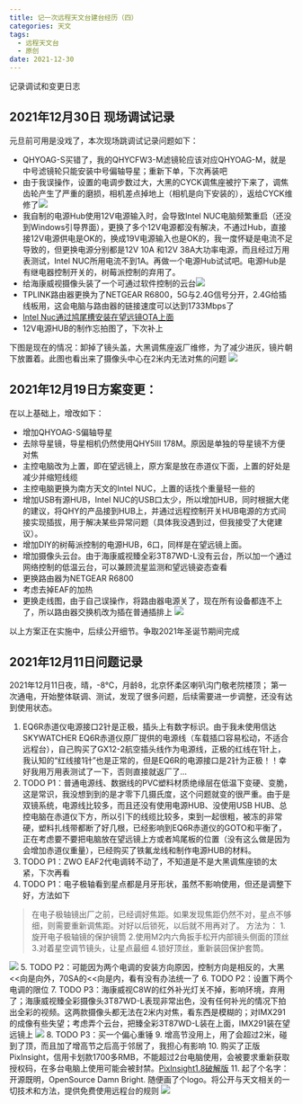 ```yaml
---
title: 记一次远程天文台建台经历（四）
categories: 天文
tags:
  - 远程天文台
  - 原创
date: 2021-12-30
---
```

记录调试和变更日志
<!--more-->
## 2021年12月30日 现场调试记录
元旦前可用是没戏了，本次现场跳调试记录问题如下：

- QHYOAG-S买错了，我的QHYCFW3-M滤镜轮应该对应QHYOAG-M，就是中号滤镜轮只能安装中号偏轴导星；重新下单，下次再装吧
- 由于我误操作，设置的电调步数过大，大黑的CYCK调焦座被拧下来了，调焦齿轮产生了严重的磨损，相机差点掉地上（相机是向下安装的），返给CYCK维修了![](http://oldmanblog.oss-cn-guangzhou.aliyuncs.com/blog/IMG_4831.jpeg)
- 我自制的电源Hub使用12V电源输入时，会导致Intel NUC电脑频繁重启（还没到Windows引导界面），更换了多个12V电源都没有解决，不通过Hub，直接接12V电源供电是OK的，换成19V电源输入也是OK的，我一度怀疑是电流不足导致的，但更换电源分别都是12V 10A 和12V 38A大功率电源，而且经过万用表测试，Intel NUC所用电流不到1A。再做一个电源Hub试试吧。电源Hub是有继电器控制开关的，树莓派控制的弃用了。
- 给海康威视摄像头装了一个可通过软件控制的云台![](http://oldmanblog.oss-cn-guangzhou.aliyuncs.com/blog/shexiangtouyuntai.jpg)
- TPLINK路由器更换为了NETGEAR R6800，5G与2.4G信号分开，2.4G给插线板用，这会电脑与路由器的链接速度可以达到1733Mbps了
- [Intel Nuc通过鸠尾槽安装在望远镜OTA上面](/p/给IntelNUC加装鸠尾槽.html)
- 12V电源HUB的制作忘拍图了，下次补上

下图是现在的情况：卸掉了镜头盖，大黑调焦座返厂维修，为了减少进灰，镜片朝下放置着。此图也看出来了摄像头中心在2米内无法对焦的问题
![](http://oldmanblog.oss-cn-guangzhou.aliyuncs.com/blog/vlcsnap-2021-12-31-13h46m35s706.jpg)

## 2021年12月19日方案变更：
在以上基础上，增改如下：
- 增加QHYOAG-S偏轴导星
- 去除导星镜，导星相机仍然使用QHY5III 178M。原因是单独的导星镜不方便对焦
- 主控电脑改为上置，即在望远镜上，原方案是放在赤道仪下面，上置的好处是减少并缩短线缆
- 主控电脑更换为南方天文的Intel NUC，上置的话找个重量轻一些的
- 增加USB有源HUB，Intel NUC的USB口太少，所以增加HUB，同时根据大佬的建议，将QHY的产品接到HUB上，并通过远程控制开关HUB电源的方式间接实现插拔，用于解决某些异常问题（具体我没遇到过，但我接受了大佬建议）。
- 增加DIY的树莓派控制的电源HUB，6口，同样是在望远镜上面。
- 增加摄像头云台。由于海康威视臻全彩3T87WD-L没有云台，所以加一个通过网络控制的低温云台，可以兼顾流星监测和望远镜姿态查看
- 更换路由器为NETGEAR R6800
- 考虑去掉EAF的加热
- 更换走线图，由于自己误操作，将路由器电源关了，现在所有设备都连不上了，所以路由器交换机改为插在普通插排上
![](http://oldmanblog.oss-cn-guangzhou.aliyuncs.com/blog/yuancheng.png)

以上方案正在实施中，后续公开细节。争取2021年圣诞节期间完成


## 2021年12月11日问题记录
2021年12月11日夜，晴，-8℃，月龄8，北京怀柔区喇叭沟门敬老院楼顶；
第一次通电，开始整体联调、测试，发现了很多问题，后续需要进一步调整，还没有达到使用状态。

1. EQ6R赤道仪电源接口2针是正极，插头上有数字标识。由于我未使用信达SKYWATCHER EQ6R赤道仪原厂提供的电源线（车载插口容易松动，不适合远程台），自己购买了GX12-2航空插头线作为电源线，正极的红线在1针上，我认知的“红线接1针”也是正常的，但是EQ6R的电源接口是2针为正极！！幸好我用万用表测试了一下，否则直接就返厂了...
2. TODO P1：普通电源线、数据线的PVC塑料材质绝缘层在低温下变硬、变脆，这是常识，我没想到到的是才零下几摄氏度，这个问题就变的很严重。由于是双镜系统，电源线比较多，而且还没有使用电源HUB、没使用USB HUB、总控电脑在赤道仪下方，所以引下的线缆比较多，束到一起很粗，被冻的非常硬，塑料扎线带都断了好几根，已经影响到EQ6R赤道仪的GOTO和平衡了，正在考虑要不要把电脑放在望远镜上方或者鸠尾板的位置（没有这么做是因为会增加赤道仪重量），已经购买了铁氟龙线和制作电源HUB的材料。
3. TODO P1：ZWO EAF2代电调转不动了，不知道是不是大黑调焦座锁的太紧，下次再看
4. TODO P1：电子极轴看到星点都是月牙形状，虽然不影响使用，但还是调整下好，方法如下

> 在电子极轴镜出厂之前，已经调好焦距。如果发现焦距仍然不对，星点不够细，则需要重新调焦距。对好以后锁死，以后就不用再对了。
> 方法为：
> 1.旋开电子极轴镜的保护镜筒
> 2.使用M2内六角扳手松开内部镜头侧面的顶丝
> 3.对着星空调节镜头，让星点最细
> 4.锁好顶丝，重新装回保护套筒。

![](https://www.qhyccd.cn/wp-content/uploads/20210611233.jpg)
5. TODO P2：可能因为两个电调的安装方向原因，控制方向是相反的，大黑<<向是向外，70SA的<<向是内，看有没有办法统一了
6. TODO P2：设置下两个电调的限位
7. TODO P3：海康威视C8W的红外补光灯关不掉，影响环境，弃用了；海康威视臻全彩摄像头3T87WD-L表现非常出色，没有任何补光的情况下拍出全彩的视频。这两款摄像头都无法在2米内对焦，看东西是模糊的；对IMX291的成像有些失望；考虑弄个云台，把臻全彩3T87WD-L装在上面，IMX291装在望远镜上
![](http://oldmanblog.oss-cn-guangzhou.aliyuncs.com/blog/10.0.0.102_01_20211212180724404.jpg)
8. TODO P3：买一个偏心重锤
9. 增高节没用上，用了会超过2米，碰到了顶，而且加了增高节之后高于邻居了，我担心有影响
10. 购买了正版PixInsight，信用卡划款1700多RMB，不能超过2台电脑使用，会被要求重新获取授权码，在多台电脑上使用可能会被封禁。[PixInsight1.8破解版](/p/Pixlnsight1.8下载.html)
11. 起了个名字：开源既明，OpenSource Damn Bright. 随便画了个logo。将公开与天文相关的一切技术和方法，提供免费使用远程台的规则
![](http://oldmanblog.oss-cn-guangzhou.aliyuncs.com/blog/logo.png)

